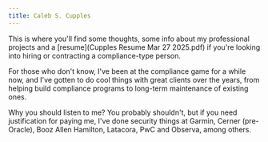 ```yaml
---
title: Caleb S. Cupples
---
```


This is where you'll find some thoughts, some info about my professional projects and a [resume](Cupples Resume Mar 27 2025.pdf)
 if you're looking into hiring or contracting a compliance-type person. 

For those who don't know, I've been at the compliance game for a while now, and I've gotten to do cool things with great clients over the years, from helping build compliance programs to long-term maintenance of existing ones. 

Why you should listen to me? You probably shouldn't, but if you need justification for paying me, I've done security things at Garmin, Cerner (pre-Oracle), Booz Allen Hamilton, Latacora, PwC and Observa, among others. 


